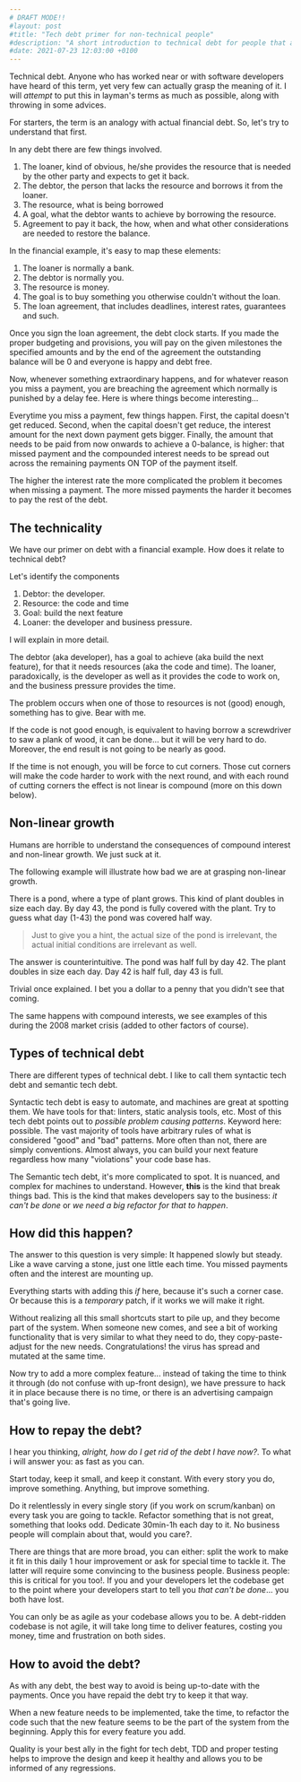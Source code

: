 ```yaml
---
# DRAFT MODE!!
#layout: post
#title: "Tech debt primer for non-technical people"
#description: "A short introduction to technical debt for people that are not technical"
#date: 2021-07-23 12:03:00 +0100
---
```


Technical debt. Anyone who has worked near or with software developers have heard of this term, yet very few can actually grasp the meaning of it. I will *attempt* to put this in layman's terms as much as possible, along with throwing in some advices.

For starters, the term is an analogy with actual financial debt. So, let's try to understand that first.

In any debt there are few things involved. 
1. The loaner, kind of obvious, he/she provides the resource that is needed by the other party and expects to get it back.
2. The debtor, the person that lacks the resource and borrows it from the loaner.
3. The resource, what is being borrowed
4. A goal, what the debtor wants to achieve by borrowing the resource.
5. Agreement to pay it back, the how, when and what other considerations are needed to restore the balance.

In the financial example, it's easy to map these elements:
1. The loaner is normally a bank.
2. The debtor is normally you.
3. The resource is money.
4. The goal is to buy something you otherwise couldn't without the loan.
5. The loan agreement, that includes deadlines, interest rates, guarantees and such.

Once you sign the loan agreement, the debt clock starts. If you made the proper budgeting and provisions, you will pay on the given milestones the specified amounts and by the end of the agreement the outstanding balance will be 0 and everyone is happy and debt free.

Now, whenever something extraordinary happens, and for whatever reason you miss a payment, you are breaching the agreement which normally is punished by a delay fee. Here is where things become interesting...

Everytime you miss a payment, few things happen. First, the capital doesn't get reduced.
Second, when the capital doesn't get reduce, the interest amount for the next down payment gets bigger.
Finally, the amount that needs to be paid from now onwards to achieve a 0-balance, is higher: that missed payment and the compounded interest needs to be spread out across the remaining payments ON TOP of the payment itself.

The higher the interest rate the more complicated the problem it becomes when missing a payment.
The more missed payments the harder it becomes to pay the rest of the debt.



## The technicality

We have our primer on debt with a financial example. How does it relate to technical debt?

Let's identify the components
1. Debtor: the developer.
2. Resource: the code and time
3. Goal: build the next feature
4. Loaner: the developer and business pressure.

I will explain in more detail.

The debtor (aka developer), has a goal to achieve (aka build the next feature), for that it needs resources (aka the code and time). The loaner, paradoxically, is the developer as well as it provides the code to work on, and the business pressure provides the time.

The problem occurs when one of those to resources is not (good) enough, something has to give. Bear with me.

If the code is not good enough, is equivalent to having borrow a screwdriver to saw a plank of wood, it can be done... but it will be very hard to do. Moreover, the end result is not going to be nearly as good.

If the time is not enough, you will be force to cut corners. Those cut corners will make the code harder to work with the next round, and with each round of cutting corners the effect is not linear is compound (more on this down below).


## Non-linear growth

Humans are horrible to understand the consequences of compound interest and non-linear growth. We just suck at it.

The following example will illustrate how bad we are at grasping non-linear growth.

There is a pond, where a type of plant grows. This kind of plant doubles in size each day.
By day 43, the pond is fully covered with the plant. Try to guess what day (1-43) the pond was covered half way.

> Just to give you a hint, the actual size of the pond is irrelevant, the actual initial conditions are irrelevant as well.

The answer is counterintuitive. The pond was half full by day 42. The plant doubles in size each day. Day 42 is half full, day 43 is full.

Trivial once explained. I bet you a dollar to a penny that you didn't see that coming.

The same happens with compound interests, we see examples of this during the 2008 market crisis (added to other factors of course).

## Types of technical debt

There are different types of technical debt. I like to call them syntactic tech debt and semantic tech debt. 

Syntactic tech debt is easy to automate, and machines are great at spotting them. We have tools for that: linters, static analysis tools, etc. Most of this tech debt points out to _possible problem causing patterns_. Keyword here: possible. The vast majority of tools have arbitrary rules of what is considered "good" and "bad" patterns. More often than not, there are simply conventions. Almost always, you can build your next feature regardless how many "violations" your code base has. 

The Semantic tech debt, it's more complicated to spot. It is nuanced, and complex for machines to understand. However, **this** is the kind that break things bad. This is the kind that makes developers say to the business: _it can't be done_ or _we need a big refactor for that to happen_.


## How did this happen?

The answer to this question is very simple: It happened slowly but steady. Like a wave carving a stone, just one little each time. You missed payments often and the interest are mounting up.

Everything starts with adding this _if_ here, because it's such a corner case. Or because this is a _temporary_ patch, if it works we will make it right.

Without realizing all this small shortcuts start to pile up, and they become part of the system. When someone new comes, and see a bit of working functionality that is very similar to what they need to do, they copy-paste-adjust for the new needs. Congratulations! the virus has spread and mutated at the same time.

Now try to add a more complex feature... instead of taking the time to think it through (do not confuse with up-front design), we have pressure to hack it in place because there is no time, or there is an advertising campaign that's going live.


## How to repay the debt?

I hear you thinking, _alright, how do I get rid of the debt I have now?_. To what i will answer you: as fast as you can.

Start today, keep it small, and keep it constant. With every story you do, improve something. Anything, but improve something.

Do it relentlessly in every single story (if you work on scrum/kanban) on every task you are going to tackle. Refactor something that is not great, something that looks odd. Dedicate 30min-1h each day to it. No business people will complain about that, would you care?.

There are things that are more broad, you can either: split the work to make it fit in this daily 1 hour improvement or ask for special time to tackle it. The latter will require some convincing to the business people. Business people: this is critical for you too!. If you and your developers let the codebase get to the point where your developers start to tell you _that can't be done_... you both have lost.

You can only be as agile as your codebase allows you to be. A debt-ridden codebase is not agile, it will take long time to deliver features, costing you money, time and frustration on both sides.


## How to avoid the debt?

As with any debt, the best way to avoid is being up-to-date with the payments. Once you have repaid the debt try to keep it that way. 

When a new feature needs to be implemented, take the time, to refactor the code such that the new feature seems to be the part of the system from the beginning. Apply this for every feature you add.

Quality is your best ally in the fight for tech debt, TDD and proper testing helps to improve the design and keep it healthy and allows you to be informed of any regressions.

